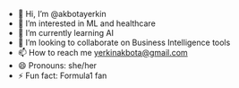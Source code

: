 - 👋 Hi, I’m @akbotayerkin
- 👀 I’m interested in ML and healthcare
- 🌱 I’m currently learning AI
- 💞️ I’m looking to collaborate on Business Intelligence tools
- 📫 How to reach me yerkinakbota@gmail.com
- 😄 Pronouns: she/her
- ⚡ Fun fact: Formula1 fan

<!---
akbotayerkin/akbotayerkin is a ✨ special ✨ repository because its `README.md` (this file) appears on your GitHub profile.
You can click the Preview link to take a look at your changes.
--->
